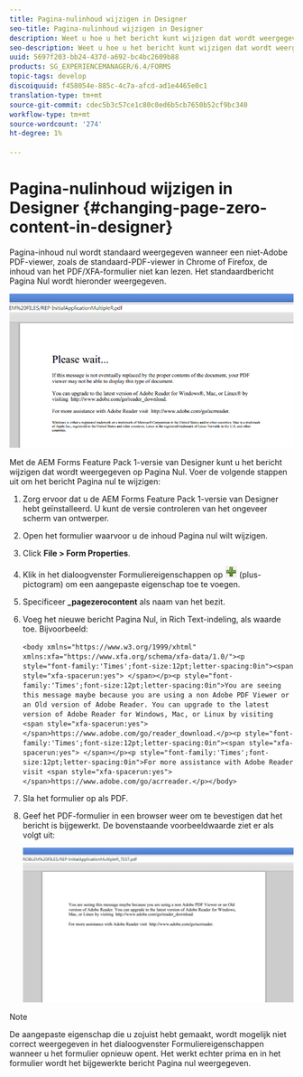 ```yaml
---
title: Pagina-nulinhoud wijzigen in Designer
seo-title: Pagina-nulinhoud wijzigen in Designer
description: Weet u hoe u het bericht kunt wijzigen dat wordt weergegeven op Pagina Nul van een XFA PDF wanneer u het weergeeft in een niet-Adobe PDF viewer?
seo-description: Weet u hoe u het bericht kunt wijzigen dat wordt weergegeven op Pagina Nul van een XFA PDF wanneer u het weergeeft in een niet-Adobe PDF viewer?
uuid: 5697f203-bb24-437d-a692-bc4bc2609b88
products: SG_EXPERIENCEMANAGER/6.4/FORMS
topic-tags: develop
discoiquuid: f458054e-885c-4c7a-afcd-ad1e4465e0c1
translation-type: tm+mt
source-git-commit: cdec5b3c57ce1c80c0ed6b5cb7650b52cf9bc340
workflow-type: tm+mt
source-wordcount: '274'
ht-degree: 1%

---
```



# Pagina-nulinhoud wijzigen in Designer {#changing-page-zero-content-in-designer}

Pagina-inhoud nul wordt standaard weergegeven wanneer een niet-Adobe PDF-viewer, zoals de standaard-PDF-viewer in Chrome of Firefox, de inhoud van het PDF/XFA-formulier niet kan lezen. Het standaardbericht Pagina Nul wordt hieronder weergegeven.

![defaultpage0message](assets/defaultpage0message.png)

Met de AEM Forms Feature Pack 1-versie van Designer kunt u het bericht wijzigen dat wordt weergegeven op Pagina Nul. Voer de volgende stappen uit om het bericht Pagina nul te wijzigen:

1. Zorg ervoor dat u de AEM Forms Feature Pack 1-versie van Designer hebt geïnstalleerd. U kunt de versie controleren van het ongeveer scherm van ontwerper.

1. Open het formulier waarvoor u de inhoud Pagina nul wilt wijzigen.

1. Click **File > Form Properties**.

1. Klik in het dialoogvenster Formuliereigenschappen op ![plus](assets/plus.png) (plus-pictogram) om een aangepaste eigenschap toe te voegen.

1. Specificeer **_pagezerocontent** als naam van het bezit.
1. Voeg het nieuwe bericht Pagina Nul, in Rich Text-indeling, als waarde toe. Bijvoorbeeld:

   `<body xmlns="https://www.w3.org/1999/xhtml" xmlns:xfa="https://www.xfa.org/schema/xfa-data/1.0/"><p style="font-family:'Times';font-size:12pt;letter-spacing:0in"><span style="xfa-spacerun:yes"> </span></p><p style="font-family:'Times';font-size:12pt;letter-spacing:0in">You are seeing this message maybe because you are using a non Adobe PDF Viewer or an Old version of Adobe Reader. You can upgrade to the latest version of Adobe Reader for Windows, Mac, or Linux by visiting <span style="xfa-spacerun:yes"> </span>https://www.adobe.com/go/reader_download.</p><p style="font-family:'Times';font-size:12pt;letter-spacing:0in"><span style="xfa-spacerun:yes"> </span></p><p style="font-family:'Times';font-size:12pt;letter-spacing:0in">For more assistance with Adobe Reader visit <span style="xfa-spacerun:yes"> </span>https://www.adobe.com/go/acrreader.</p></body>`

1. Sla het formulier op als PDF.

1. Geef het PDF-formulier in een browser weer om te bevestigen dat het bericht is bijgewerkt. De bovenstaande voorbeeldwaarde ziet er als volgt uit:

   ![gewijzigd bericht](assets/changedmessage.png)

>[!NOTE]
>
>De aangepaste eigenschap die u zojuist hebt gemaakt, wordt mogelijk niet correct weergegeven in het dialoogvenster Formuliereigenschappen wanneer u het formulier opnieuw opent. Het werkt echter prima en in het formulier wordt het bijgewerkte bericht Pagina nul weergegeven.

